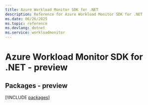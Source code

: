 ```yaml
---
title: Azure Workload Monitor SDK for .NET
description: Reference for Azure Workload Monitor SDK for .NET
ms.date: 06/26/2025
ms.topic: reference
ms.devlang: dotnet
ms.service: workloadmonitor
---
```

# Azure Workload Monitor SDK for .NET - preview
## Packages - preview
[!INCLUDE [packages](workload-monitor-index.md)]